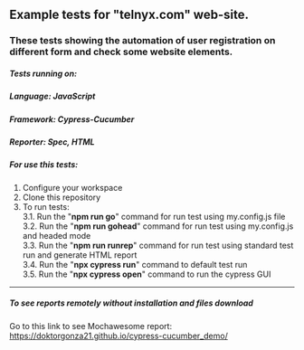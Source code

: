 ## Example tests for "telnyx.com" web-site.

### These tests showing the automation of user registration on different form and check some website elements.

##### **Tests running on:**

##### **Language:** JavaScript
##### **Framework:** Cypress-Cucumber
##### **Reporter:** Spec, HTML

##### **For use this tests:**

1. Configure your workspace<br>
2. Clone this repository
3. To run tests:<br>
    3.1. Run the "**npm run go**" command for run test using my.config.js file<br>
    3.2. Run the "**npm run gohead**" command for run test using my.config.js and headed mode<br>
    3.3. Run the "**npm run runrep**" command for run test using standard test run and generate HTML report<br>
    3.4. Run the "**npx cypress run**" command to default test run<br>
    3.5. Run the "**npx cypress open**" command to run the cypress GUI    

---------------------------------------------------------------------------------------
##### **To see reports remotely without installation and files download**
Go to this link to see Mochawesome report: https://doktorgonza21.github.io/cypress-cucumber_demo/